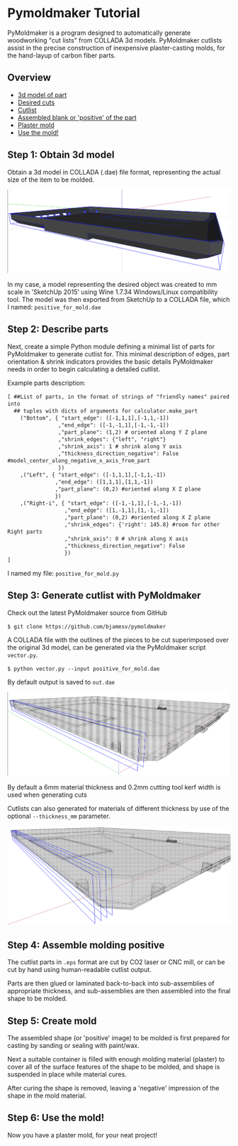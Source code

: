 # Pymoldmaker Tutorial

PyMoldmaker is a program designed to automatically generate woodworking "cut lists" from COLLADA 3d models. PyMoldmaker cutlists assist in the precise construction of inexpensive plaster-casting molds, for the hand-layup of carbon fiber parts.

## Overview
 - [3d model of part](#step-1-obtain-3d-model)
 - [Desired cuts](#step-2-describe-parts)
 - [Cutlist](#step-3-generate-cutlist-with-pymoldmaker)
 - [Assembled blank or 'positive' of the part](#step-4-assemble-molding-positive)
 - [Plaster mold](#step-5-create-mold)
 - [Use the mold!](#step-6-use-the-mold)

## Step 1: Obtain 3d model
Obtain a 3d model in COLLADA (.dae) file format, representing the actual size of the item to be molded.

![COLLADA model of part in SketchUp 2015](https://raw.githubusercontent.com/bjamesv/pymoldmaker/master/doc/COLLADA.png)

In my case, a model representing the desired object was created to mm scale in 'SketchUp 2015' using Wine 1.7.34 Windows/Linux compatibility tool. The model was then exported from SketchUp to a COLLADA file, which I named: `positive_for_mold.dae`

## Step 2: Describe parts
Next, create a simple Python module defining a minimal list of parts for PyMoldmaker to generate cutlist for. This minimal description of edges, part orientation & shrink indicators provides the basic details PyMoldmaker needs in order to begin calculating a detailed cutlist.

Example parts description:
```
[ ##List of parts, in the format of strings of "friendly names" paired into
  ## tuples with dicts of arguments for calculator.make_part 
    ("Bottom", { "start_edge": ([-1,1,1],[-1,1,-1])
                ,"end_edge": ([-1,-1,1],[-1,-1,-1])
                ,"part_plane": (1,2) # oriented along Y Z plane
                ,"shrink_edges": {"left", "right"}
                ,"shrink_axis": 1 # shrink along Y axis
                ,"thickness_direction_negative": False #model_center_along_negative_x_axis_from_part
                })
    ,("Left", { "start_edge": ([-1,1,1],[-1,1,-1])
               ,"end_edge": ([1,1,1],[1,1,-1])
               ,"part_plane": (0,2) #oriented along X Z plane
               })
    ,("Right-i", { "start_edge": ([-1,-1,1],[-1,-1,-1])
                  ,"end_edge": ([1,-1,1],[1,-1,-1])
                  ,"part_plane": (0,2) #oriented along X Z plane
                  ,"shrink_edges": {'right': 145.8} #room for other Right parts
                  ,"shrink_axis": 0 # shrink along X axis
                  ,"thickness_direction_negative": False
                  })
]
```

I named my file: `positive_for_mold.py`

## Step 3: Generate cutlist with PyMoldmaker
Check out the latest PyMoldmaker source from GitHub

    $ git clone https://github.com/bjamesv/pymoldmaker

A COLLADA file with the outlines of the pieces to be cut superimposed over the original 3d model, can be generated via the PyMoldmaker script `vector.py`.

    $ python vector.py --input positive_for_mold.dae

By default output is saved to `out.dae`

![outlines of cut parts, overlaid on input model](https://raw.githubusercontent.com/bjamesv/pymoldmaker/master/doc/6mm_overlay.png)

By default a 6mm material thickness and 0.2mm cutting tool kerf width is used when generating cuts

Cutlists can also generated for materials of different thickness by use of the optional `--thickness_mm` parameter.

![outlines of cut parts for 3mm material, overlaid on input model](https://raw.githubusercontent.com/bjamesv/pymoldmaker/master/doc/3mm_overlay.png)

## Step 4: Assemble molding positive
The cutlist parts in `.eps` format are cut by CO2 laser or CNC mill, or can be cut by hand using human-readable cutlist output.

Parts are then glued or laminated back-to-back into sub-assemblies of appropriate thickness, and sub-assemblies are then assembled into the final shape to be molded.

## Step 5: Create mold
The assembled shape (or 'positive' image) to be molded is first prepared for casting by sanding or sealing with paint/wax.

Next a suitable container is filled with enough molding material (plaster) to cover all of the surface features of the shape to be molded, and shape is suspended in place while material cures.

After curing the shape is removed, leaving a 'negative' impression of the shape in the mold material.

## Step 6: Use the mold!
Now you have a plaster mold, for your neat project!
